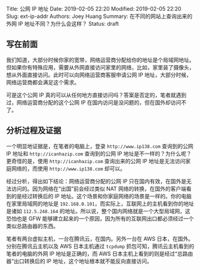 Title: 公网 IP 地址
Date: 2019-02-05 22:20
Modified: 2019-02-05 22:20
Slug: ext-ip-addr
Authors: Joey Huang
Summary: 在不同的网站上查询出来的外网 IP 地址不同？为什么会这样？
Status: draft

## 写在前面

我们知道，大部分时候你家的宽带，网络运营商分配给你的地址是个局域网地址。但如果你有特殊应用，需要从外网直接访问家里的网络，比如，家里装了摄像头，想从外面直接访问。此时可以向网络运营商客服申请公网 IP 地址，大部分时候，网络运营商都会满足这个需求。

可是这个公网 IP 真的可以从任何地方直接访问吗？答案是否定的，笔者就遇到过，网络运营商分配的这个公网 IP 在国内访问是没问题的，但在国外却访问不了。

## 分析过程及证据

一个明显地证据是，在笔者的电脑上，登录 `http://www.ip138.com` 查询到的公网 IP 地址和 `http://icanhazip.com` 查询到的公网 IP 地址是不一样的？为什么呢？更奇怪的是，使用 `http://icanhazip.com` 查询出来的公网 IP 地址是无法访问家庭网络的，而使用 `http://www.ip138.com` 却可以。

经过分析，得出如下结论：网络运营商分配的公网 IP 只在国内有效，在国外是无法访问的。因为网络在“出国”前会经过类似 NAT 网络的转换，在国外的客户端看到的是经过转换后的 IP 地址。这个场景和你家庭网络的场景是一样的。你的电脑在家里局域网的地址是 `192.168.0.101`，而实际上，互联网上的主机看到你的地址是诸如 `112.5.248.164` 的地址。所以说，整个国内网络就是一个大型局域网，这恐怕也是 GFW 能够建立起来的一个原因，因为所有的互联网出口都必须经过一个类似总路由器的东西。

笔者有两台虚拟主机，一台在腾讯云，在国内。另外一台在 AWS 日本，在国外。分别在腾讯云主机以及 AWS 日本主机通过 `tcpdump` 抓包可知，腾讯云主机看到的笔者的电脑的外网 IP 地址是正确的，而 AWS 日本主机上看到的则是经过“总路由器”出口转换后的 IP 地址，这个地址根本就不能反向直接访问。


